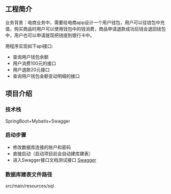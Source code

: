 ## 工程简介
业务背景：电商业务中，需要给电商app设计一个用户钱包，用户可以往钱包中充值，购买商品时用户可以使用钱包中的钱消费，商品申请退款成功后钱会退回钱包中，用户也可以申请提现把钱提到银行卡中。
  
用程序实现如下api接口:
* 查询用户钱包余额
* 用户消费100元的接口
* 用户退款20元接口
* 查询用户钱包金额变动明细的接口
## 项目介绍
### 技术栈  

SpringBoot+Mybatis+Swagger
### 启动步骤
* 修改数据库连接的账户和密码
* 直接启动（启动项目前会自动建库建表）
* 进入Swagger接口文档测试接口
[Swagger](http://localhost:8080/swagger-ui.html)
### 数据库建表文件路径
src/main/resources/sql
